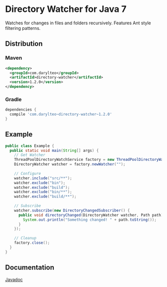 # Directory Watcher for Java 7

Watches for changes in files and folders recursively. Features Ant style filtering patterns.

## Distribution

### Maven
```xml
<dependency>
  <groupId>com.darylteo</groupId>
  <artifactId>directory-watcher</artifactId>
  <version>1.2.0</version>
</dependency>
````

### Gradle
```groovy
dependencies {
  compile 'com.darylteo~directory-watcher~1.2.0'
}
````

## Example

```java
public class Example {
  public static void main(String[] args) {
    // Get Watcher
    ThreadPoolDirectoryWatchService factory = new ThreadPoolDirectoryWatchService(); // or PollingDirectoryWatchService
    DirectoryWatcher watcher = factory.newWatcher("");
    
    // Configure 
    watcher.include("src/**");
    watcher.exclude("bin");
    watcher.exclude("build");
    watcher.exclude("bin/**");
    watcher.exclude("build/**");
    
    // Subscribe
    watcher.subscribe(new DirectoryChangedSubscriber() {
      public void directoryChanged(DirectoryWatcher watcher, Path path) {
        System.out.println("Something changed! " + path.toString());
      }
    });
    
    // Cleanup
    factory.close();
  }
}

````

## Documentation
[Javadoc](http://darylteo.github.io/directory-watcher/javadoc/current/)

